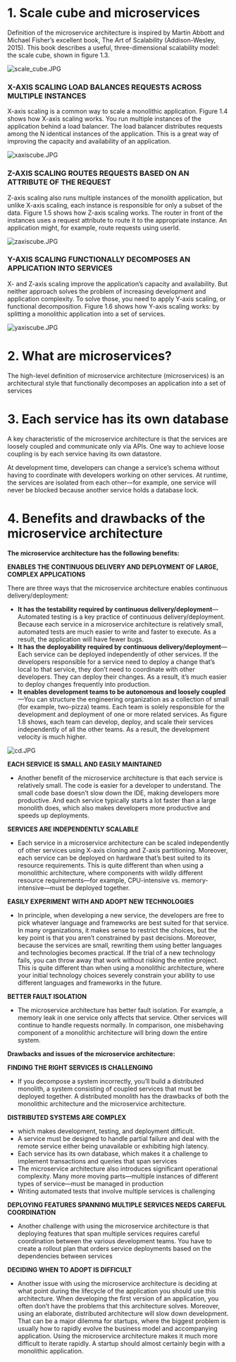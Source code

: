 # 1. Scale cube and microservices
Definition of the microservice architecture is inspired by Martin Abbott and Michael Fisher’s excellent book, The Art of Scalability (Addison-Wesley, 2015). This book describes a useful, three-dimensional scalability model: the scale cube, shown in figure 1.3.

![scale_cube.JPG](assets/scale_cube.JPG)

### X-AXIS SCALING LOAD BALANCES REQUESTS ACROSS MULTIPLE INSTANCES

X-axis scaling is a common way to scale a monolithic application. Figure 1.4 shows how X-axis scaling works. You run multiple instances of the application behind a load balancer. The load balancer distributes requests among the N identical instances of the application. This is a great way of improving the capacity and availability of an application.

![xaxiscube.JPG](assets/xaxis-cube.JPG)

### Z-AXIS SCALING ROUTES REQUESTS BASED ON AN ATTRIBUTE OF THE REQUEST

Z-axis scaling also runs multiple instances of the monolith application, but unlike X-axis scaling, each instance is responsible for only a subset of the data. Figure 1.5 shows how Z-axis scaling works. The router in front of the instances uses a request attribute to route it to the appropriate instance. An application might, for example, route requests using userId.

![zaxiscube.JPG](assets/zaxis-cube.JPG)

### Y-AXIS SCALING FUNCTIONALLY DECOMPOSES AN APPLICATION INTO SERVICES

X- and Z-axis scaling improve the application’s capacity and availability. But neither approach solves the problem of increasing development and application complexity. To solve those, you need to apply Y-axis scaling, or functional decomposition. Figure 1.6 shows how Y-axis scaling works: by splitting a monolithic application into a set of services.

![yaxiscube.JPG](assets/yaxis-cube.JPG)

# 2. What are microservices?

The high-level definition of microservice architecture (microservices) is an architectural style that functionally decomposes an application into a set of services

# 3. Each service has its own database

A key characteristic of the microservice architecture is that the services are loosely coupled and communicate only via APIs. One way to achieve loose coupling is by each service having its own datastore.

At development time, developers can change a service’s schema without having to coordinate with developers working on other services. At runtime, the services are isolated from each other—for example, one service will never be blocked because another service holds a database lock.

# 4. Benefits and drawbacks of the microservice architecture

**The microservice architecture has the following benefits:**

**ENABLES THE CONTINUOUS DELIVERY AND DEPLOYMENT OF LARGE, COMPLEX APPLICATIONS**

There are three ways that the microservice architecture enables continuous delivery/deployment:

- **It has the testability required by continuous delivery/deployment**—Automated testing is a key practice of continuous delivery/deployment. Because each service in a microservice architecture is relatively small, automated tests are much easier to write and faster to execute. As a result, the application will have fewer bugs.
- **It has the deployability required by continuous delivery/deployment**—Each service can be deployed independently of other services. If the developers responsible for a service need to deploy a change that’s local to that service, they don’t need to coordinate with other developers. They can deploy their changes. As a result, it’s much easier to deploy changes frequently into production.
- **It enables development teams to be autonomous and loosely coupled**—You can structure the engineering organization as a collection of small (for example, two-pizza) teams. Each team is solely responsible for the development and deployment of one or more related services. As figure 1.8 shows, each team can develop, deploy, and scale their services independently of all the other teams. As a result, the development velocity is much higher.

![cd.JPG](assets/cd.JPG)

**EACH SERVICE IS SMALL AND EASILY MAINTAINED**
- Another benefit of the microservice architecture is that each service is relatively small. The code is easier for a developer to understand. The small code base doesn’t slow down the IDE, making developers more productive. And each service typically starts a lot faster than a large monolith does, which also makes developers more productive and speeds up deployments.

**SERVICES ARE INDEPENDENTLY SCALABLE**
- Each service in a microservice architecture can be scaled independently of other services using X-axis cloning and Z-axis partitioning. Moreover, each service can be deployed on hardware that’s best suited to its resource requirements. This is quite different than when using a monolithic architecture, where components with wildly different resource requirements—for example, CPU-intensive vs. memory-intensive—must be deployed together.

**EASILY EXPERIMENT WITH AND ADOPT NEW TECHNOLOGIES**
- In principle, when developing a new service, the developers are free to pick whatever language and frameworks are best suited for that service. In many organizations, it makes sense to restrict the choices, but the key point is that you aren’t constrained by past decisions.
Moreover, because the services are small, rewriting them using better languages and technologies becomes practical. If the trial of a new technology fails, you can throw away that work without risking the entire project. This is quite different than when using a monolithic architecture, where your initial technology choices severely constrain your ability to use different languages and frameworks in the future.

**BETTER FAULT ISOLATION**
- The microservice architecture has better fault isolation. For example, a memory leak in one service only affects that service. Other services will continue to handle requests normally. In comparison, one misbehaving component of a monolithic architecture will bring down the entire system.

**Drawbacks and issues of the microservice architecture:**

**FINDING THE RIGHT SERVICES IS CHALLENGING**
- If you decompose a system incorrectly, you’ll build a distributed monolith, a system consisting of coupled services that must be deployed together. A distributed monolith has the drawbacks of both the monolithic architecture and the microservice architecture.

**DISTRIBUTED SYSTEMS ARE COMPLEX**
- which makes development, testing, and deployment difficult.
- A service must be designed to handle partial failure and deal with the remote service either being unavailable or exhibiting high latency.
- Each service has its own database, which makes it a challenge to implement transactions and queries that span services
- The microservice architecture also introduces significant operational complexity. Many more moving parts—multiple instances of different types of service—must be managed in production
- Writing automated tests that involve multiple services is challenging

**DEPLOYING FEATURES SPANNING MULTIPLE SERVICES NEEDS CAREFUL COORDINATION**
- Another challenge with using the microservice architecture is that deploying features that span multiple services requires careful coordination between the various development teams. You have to create a rollout plan that orders service deployments based on the dependencies between services

**DECIDING WHEN TO ADOPT IS DIFFICULT**
- Another issue with using the microservice architecture is deciding at what point during the lifecycle of the application you should use this architecture. When developing the first version of an application, you often don’t have the problems that this architecture solves. Moreover, using an elaborate, distributed architecture will slow down development. That can be a major dilemma for startups, where the biggest problem is usually how to rapidly evolve the business model and accompanying application. Using the microservice architecture makes it much more difficult to iterate rapidly. A startup should almost certainly begin with a monolithic application.
